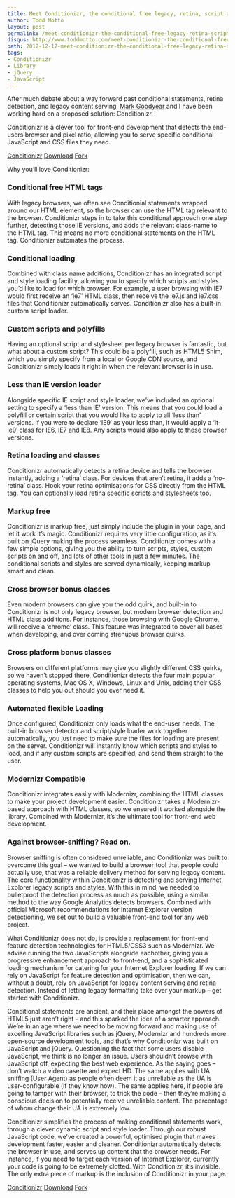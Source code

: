 ```yaml
---
title: Meet Conditionizr, the conditional free legacy, retina, script and style loader.
author: Todd Motto
layout: post
permalink: /meet-conditionizr-the-conditional-free-legacy-retina-script-and-style-loader
disqus: http://www.toddmotto.com/meet-conditionizr-the-conditional-free-legacy-retina-script-and-style-loader
path: 2012-12-17-meet-conditionizr-the-conditional-free-legacy-retina-script-and-style-loader.md
tags:
- Conditionizr
- Library
- jQuery
- JavaScript
---
```


After much debate about a way forward past conditional statements, retina detection, and legacy content serving, [Mark Goodyear][1] and I have been working hard on a proposed solution: Conditionizr.

 [1]: //twitter.com/markgdyr

Conditionizr is a clever tool for front-end development that detects the end-users browser and pixel ratio, allowing you to serve specific conditional JavaScript and CSS files they need.

<div class="download-box">
  <a href="//conditionizr.com" onclick="_gaq.push(['_trackEvent', 'Click', 'conditionizr.com', 'conditionizr.com']);">Conditionizr</a>
  <a href="//github.com/conditionizr/conditionizr/archive/master.zip" onclick="_gaq.push(['_trackEvent', 'Click', 'Download Conditionizr', 'Conditionizr Download']);">Download</a>
  <a href="//github.com/conditionizr/conditionizr" onclick="_gaq.push(['_trackEvent', 'Click', 'Fork Conditionizr', 'Conditionizr Fork']);">Fork</a>
</div>

Why you’ll love Conditionizr:

### Conditional free HTML tags

With legacy browsers, we often see Conditionial statements wrapped around our HTML element, so the browser can use the HTML tag relevant to the browser. Conditionizr steps in to take this conditional approach one step further, detecting those IE versions, and adds the relevant class-name to the HTML tag. This means no more conditional statements on the HTML tag. Conditionizr automates the process.

### Conditional loading

Combined with class name additions, Conditionizr has an integrated script and style loading facility, allowing you to specify which scripts and styles you’d like to load for which browser. For example, a user browsing with IE7 would first receive an ‘ie7′ HTML class, then receive the ie7.js and ie7.css files that Conditionizr automatically serves. Conditionizr also has a built-in custom script loader.

### Custom scripts and polyfills

Having an optional script and stylesheet per legacy browser is fantastic, but what about a custom script? This could be a polyfill, such as HTML5 Shim, which you simply specify from a local or Google CDN source, and Conditionizr simply loads it right in when the relevant browser is in use.

### Less than IE version loader

Alongside specific IE script and style loader, we’ve included an optional setting to specify a ‘less than IE’ version. This means that you could load a polyfill or certain script that you would like to apply to all ‘less than’ versions. If you were to declare ‘IE9′ as your less than, it would apply a ‘lt-ie9′ class for IE6, IE7 and IE8. Any scripts would also apply to these browser versions.

### Retina loading and classes

Conditionizr automatically detects a retina device and tells the browser instantly, adding a ‘retina’ class. For devices that aren’t retina, it adds a ‘no-retina’ class. Hook your retina optimisations for CSS directly from the HTML tag. You can optionally load retina specific scripts and stylesheets too.

### Markup free

Conditionizr is markup free, just simply include the plugin in your page, and let it work it’s magic. Conditionizr requires very little configuration, as it’s built on jQuery making the process seamless. Conditionizr comes with a few simple options, giving you the ability to turn scripts, styles, custom scripts on and off, and lots of other tools in just a few minutes. The conditional scripts and styles are served dynamically, keeping markup smart and clean.

### Cross browser bonus classes

Even modern browsers can give you the odd quirk, and built-in to Conditionizr is not only legacy browser, but modern browser detection and HTML class additions. For instance, those browsing with Google Chrome, will receive a ‘chrome’ class. This feature was integrated to cover all bases when developing, and over coming strenuous browser quirks.

### Cross platform bonus classes

Browsers on different platforms may give you slightly different CSS quirks, so we haven’t stopped there, Conditionizr detects the four main popular operating systems, Mac OS X, Windows, Linux and Unix, adding their CSS classes to help you out should you ever need it.

### Automated flexible Loading

Once configured, Conditionizr only loads what the end-user needs. The built-in browser detector and script/style loader work together automatically, you just need to make sure the files for loading are present on the server. Conditionizr will instantly know which scripts and styles to load, and if any custom scripts are specified, and send them straight to the user.

### Modernizr Compatible

Conditionizr integrates easily with Modernizr, combining the HTML classes to make your project development easier. Conditionizr takes a Modernizr-based approach with HTML classes, so we ensured it worked alongside the library. Combined with Modernizr, it’s the ultimate tool for front-end web development.

### Against browser-sniffing? Read on.

Browser sniffing is often considered unreliable, and Conditionizr was built to overcome this goal – we wanted to build a browser tool that people could actually use, that was a reliable delivery method for serving legacy content. The core functionality within Conditionizr is detecting and serving Internet Explorer legacy scripts and styles. With this in mind, we needed to bulletproof the detection process as much as possible, using a similar method to the way Google Analytics detects browsers. Combined with official Microsoft recommendations for Internet Explorer version detectioning, we set out to build a valuable front-end tool for any web project.

What Conditionizr does not do, is provide a replacement for front-end feature detection technologies for HTML5/CSS3 such as Modernizr. We advise running the two JavaScripts alongside eachother, giving you a progressive enhancement approach to front-end, and a sophisticated loading mechanism for catering for your Internet Explorer loading. If we can rely on JavaScript for feature detection and optimisation, then we can, without a doubt, rely on JavaScript for legacy content serving and retina detection. Instead of letting legacy formatting take over your markup – get started with Conditionizr.

Conditional statements are ancient, and their place amongst the powers of HTML5 just aren’t right – and this sparked the idea of a smarter approach. We’re in an age where we need to be moving forward and making use of excelling JavaScript libraries such as jQuery, Modernizr and hundreds more open-source development tools, and that’s why Conditionizr was built on JavaScript and jQuery. Questioning the fact that some users disable JavaScript, we think is no longer an issue. Users shouldn’t browse with JavaScript off, expecting the best web experience. As the saying goes – don’t watch a video casette and expect HD. The same applies with UA sniffing (User Agent) as people often deem it as unreliable as the UA is user-configurable (if they know how). The same applies here, if people are going to tamper with their browser, to trick the code – then they’re making a conscious decision to potentially receive unreliable content. The percentage of whom change their UA is extremely low.

Conditionizr simplifies the process of making conditional statements work, through a clever dynamic script and style loader. Through our robust JavaScript code, we’ve created a powerful, optimised plugin that makes development faster, easier and cleaner. Conditionizr automatically detects the browser in use, and serves up content that the browser needs. For instance, if you need to target each version of Internet Explorer, currently your code is going to be extremely clotted. With Conditionizr, it’s invisible. The only extra piece of markup is the inclusion of Conditionizr in your page.

<div class="download-box">
  <a href="//conditionizr.com" onclick="_gaq.push(['_trackEvent', 'Click', 'conditionizr.com', 'conditionizr.com']);">Conditionizr</a>
  <a href="//github.com/conditionizr/conditionizr/archive/master.zip" onclick="_gaq.push(['_trackEvent', 'Click', 'Download Conditionizr', 'Conditionizr Download']);">Download</a>
  <a href="//github.com/conditionizr/conditionizr" onclick="_gaq.push(['_trackEvent', 'Click', 'Fork Conditionizr', 'Conditionizr Fork']);">Fork</a>
</div>
